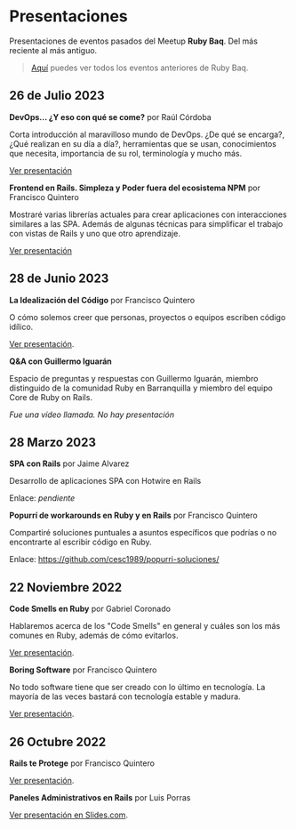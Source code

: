 # Presentaciones

Presentaciones de eventos pasados del Meetup **Ruby Baq**. Del más reciente al más antiguo.

> [Aquí](https://www.meetup.com/es/quillarb/events/past/) puedes ver todos los eventos anteriores de Ruby Baq.

## 26 de Julio 2023

**DevOps... ¿Y eso con qué se come?** por Raúl Córdoba

Corta introducción al maravilloso mundo de DevOps. ¿De qué se encarga?, ¿Qué realizan en su día a día?, herramientas que se usan, conocimientos que necesita, importancia de su rol, terminología y mucho más.

[Ver presentación](./20230726/Devop.¿Y.eso.con.que.se.come.pdf)

**Frontend en Rails. Simpleza y Poder fuera del ecosistema NPM** por Francisco Quintero

Mostraré varias librerías actuales para crear aplicaciones con interacciones similares a las SPA. Además de algunas técnicas para simplificar el trabajo con vistas de Rails y uno que otro aprendizaje. 

[Ver presentación](./20230726/Frontend.en.Rails.Ruby.Baq.Julio.2023.pdf)

## 28 de Junio 2023

**La Idealización del Código** por Francisco Quintero

O cómo solemos creer que personas, proyectos o equipos escriben código idílico.

[Ver presentación](./20230628/La.Idealizacion.del.Codigo.RubyBaq.Junio.pdf).

**Q&A con Guillermo Iguarán**

Espacio de preguntas y respuestas con Guillermo Iguarán, miembro distinguido de la comunidad Ruby en Barranquilla y miembro del equipo Core de Ruby on Rails.

_Fue una vídeo llamada. No hay presentación_

## 28 Marzo 2023

**SPA con Rails** por Jaime Alvarez

Desarrollo de aplicaciones SPA con Hotwire en Rails

Enlace: _pendiente_

**Popurrí de workarounds en Ruby y en Rails** por Francisco Quintero

Compartiré soluciones puntuales a asuntos específicos que podrías o no encontrarte al escribir código en Ruby.

Enlace: https://github.com/cesc1989/popurri-soluciones/

## 22 Noviembre 2022

**Code Smells en Ruby** por Gabriel Coronado

Hablaremos acerca de los "Code Smells" en general y cuáles son los más comunes en Ruby, además de cómo evitarlos.

[Ver presentación](./20221126/Code.Smells.RubyBaq.nov.2022.pdf).

**Boring Software** por Francisco Quintero

No todo software tiene que ser creado con lo último en tecnología. La mayoría de las veces bastará con tecnología estable y madura.

[Ver presentación](./20221126/Boring.Software.RubyBaq.Nov.2022.pdf).

## 26 Octubre 2022

**Rails te Protege** por Francisco Quintero

[Ver presentación](./20221026/Rails.te.protege.RubyBaq.Oct.2022.pdf).

**Paneles Administrativos en Rails** por Luis Porras

[Ver presentación en Slides.com](https://slides.com/lporras16/rails-admin).
